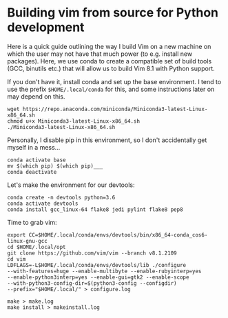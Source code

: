 # Building vim from source for Python development

Here is a quick guide outlining the way I build Vim on a new machine on which
the user may not have that much power (to e.g. install new packages). Here, we
use conda to create a compatible set of build tools (GCC, binutils etc.) that
will allow us to build Vim 8.1 with Python support. 

If you don't have it, install conda and set up the base environment. I tend to
use the prefix `$HOME/.local/conda` for this, and some instructions later on may
depend on this.

    wget https://repo.anaconda.com/miniconda/Miniconda3-latest-Linux-x86_64.sh
    chmod u+x Miniconda3-latest-Linux-x86_64.sh
    ./Miniconda3-latest-Linux-x86_64.sh

Personally, I disable pip in this environment, so I don't accidentally get
myself in a mess...
    
    conda activate base
    mv $(which pip) $(which pip)___
    conda deactivate

Let's make the environment for our devtools:

    conda create -n devtools python=3.6
    conda activate devtools
    conda install gcc_linux-64 flake8 jedi pylint flake8 pep8

Time to grab vim:

    export CC=$HOME/.local/conda/envs/devtools/bin/x86_64-conda_cos6-linux-gnu-gcc
    cd $HOME/.local/opt
    git clone https://github.com/vim/vim --branch v8.1.2109
    cd vim
    LDFLAGS=-L$HOME/.local/conda/envs/devtools/lib ./configure
    --with-features=huge --enable-multibyte --enable-rubyinterp=yes
    --enable-python3interp=yes --enable-gui=gtk2 --enable-scope
    --with-python3-config-dir=$(python3-config --configdir)
    --prefix="$HOME/.local/" > configure.log

    make > make.log
    make install > makeinstall.log

